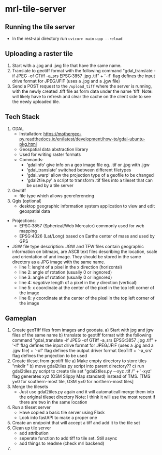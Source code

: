 # mrl-tile-server
## Running the tile server
- In the rest-api directory run `uvicorn main:app --reload`
## Uploading a raster tile
1. Start with a .jpg and .jwg file that have the same name.
2. Translate to geotiff format with the following command
    "gdal_translate -if JPEG -of GTiff -a_srs EPSG:3857 <name-of-input-file>.jpg <name-of-output-file>.tif"
        + '-if' flag defines the input drive format for JPEG/JFIF (uses a .jpg and a .jgw file)
3. Send a POST request to the `/upload_tiff` where the server is running, with the newly created .tiff file as form data under the name 'tiff'
Note: will likely have to refresh and clear the cache on the client side to see the newly uploaded tile.
## Tech Stack
1. GDAL
    - Installation: https://mothergeo-py.readthedocs.io/en/latest/development/how-to/gdal-ubuntu-pkg.html
    - Geospatial data abstraction library
    - Used for writing raster formats
    - Commands:
        - 'gdalinfo' give info on a geo image file eg. .tif or .jpg with .jgw
        - 'gdal_translate' switched between different filetypes
        - 'gdal_warp' allow the projection type of a geofile to be changed
        - 'gdal2tile.py' a script to transform .tif files into a tileset that can be used by a tile server
2. Geotiff
    - file type which allows georeferencing
3. Qgis (optional)
    - desktop  geographic information system application to
    view and edit geospatial data
- Projections:
    + EPSG:3857 (Spherical/Web Mercator) commonly used for web mapping
    + EPSG:4326 (Lat/Long) based on Earths center of mass and used by GPS
- JGW file type description:
    JGW and TFW files contain geographic information on bitmaps, are ASCII text
    files describing the location, scale and orientation of and image.
    They should be stored in the same directory as a JPG image with the same
    name.
    + line 1: lenght of a pixel in the x direction (horizontal)
    + line 2: angle of rotation  (usually 0 or ingnored)
    + line 3: angle of rotation  (usually 0 or ingnored)
    + line 4: _negative_ length of a pixel in the y direction (vertical)
    + line 5: x coordinate at the center of the pixel in the top left corner of the image
    + line 6: y coordinate at the center of the pixel in the top left corner of the image
## Gameplan
1. Create geoTiff files from images and geodata.
 a) Start with jpg and jgw files of the same name
 b) translate to geotiff format with the following command
    "gdal_translate -if JPEG -of GTiff -a_srs EPSG:3857 <name-of-input-file>.jpg <name-of-output-file>.tif"
        + '-if' flag defines the input drive format for JPEG/JFIF (uses a .jpg and a .jgw file)
        + '-of' flag defines the output driver format GeoTiff
        + '-a_srs' flag defines the projection to be used
2. Create tileset from geotiff file
    a) Make empty directory to store tiles "mkdir <name-of-tileset-dir>"
    b) move gdal2tiles.py script into parent directory??
    c) run gdal2tiles.py script to create tile set
        "gdal2tiles.py --xyz <name-of-geotiff-file>.tif <name-of-tileset-dir>/"
            + '-xyz' flag generates xyz (OSM Slippy Map standard) instead of TMS. [TMS y=0 for southern-most tile, OSM y=0 for northern-most tiles]
3. Merge the tilesets
    - Just use gdal2tiles.py again and it will automaticall merge them into the original tileset directory
    Note: I think it will use the most recent if there are two in the same location
4. Run a tileset server
    - Have copied a basic tile server using Flask
    - Look into fastAPI to make a proper one
5. Create an endpoint that will accept a tiff and add it to the tile set
6. Clean up tile server
    - add attribution
    - seperate function to add tiff to tile set. Still async
    - add things to readme (check mrl backend)
7.
